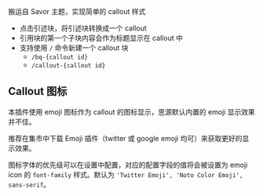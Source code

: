 搬运自 Savor 主题，实现简单的 callout 样式

- 点击引述块，将引述块转换成一个 callout
- 引用块的第一个子块内容会作为标题显示在 callout 中
- 支持使用 `/` 命令新建一个 callout 块
  - `/bq-{callout id}`
  - `/callout-{callout id}`


## Callout 图标

本插件使用 emoji 图标作为 callout 的图标显示，思源默认内置的 emoji 显示效果并不佳。

推荐在集市中下载 Emoji 插件（twitter 或 google emoji 均可）来获取更好的显示效果。

图标字体的优先级可以在设置中配置，对应的配置字段的值将会被设置为 emoji icon 的 `font-family` 样式。默认为 `'Twitter Emoji', 'Noto Color Emoji', sans-serif`。
